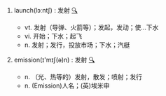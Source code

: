 1. launch(lɔːntʃ) : 发射 <a target='_blank' rel='nofollow noopener noreferrer' href='http://www.youdao.com/w/launch'>🔍</a>
    - vt. 发射（导弹、火箭等）；发起，发动；使…下水
    - vi. 开始；下水；起飞
    - n. 发射；发行，投放市场；下水；汽艇

2. emission(ɪ'mɪʃ(ə)n) : 发射 <a target='_blank' rel='nofollow noopener noreferrer' href='http://www.youdao.com/w/emission'>🔍</a>
    - n. （光、热等的）发射，散发；喷射；发行
    - n. (Emission)人名；(英)埃米申
